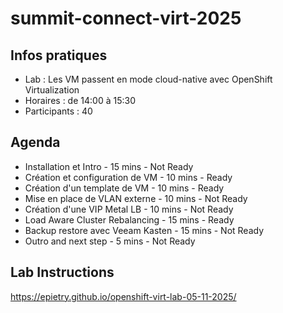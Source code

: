 # summit-connect-virt-2025

## Infos pratiques
- Lab : Les VM passent en mode cloud-native avec OpenShift Virtualization
- Horaires : de 14:00 à 15:30
- Participants : 40

## Agenda
- Installation et Intro - 15 mins - Not Ready
- Création et configuration de VM - 10 mins - Ready
- Création d'un template de VM - 10 mins - Ready
- Mise en place de VLAN externe - 10 mins - Not Ready
- Création d'une VIP Metal LB - 10 mins - Not Ready
- Load Aware Cluster Rebalancing - 15 mins - Ready
- Backup restore avec Veeam Kasten - 15 mins - Not Ready
- Outro and next step - 5 mins - Not Ready

## Lab Instructions
https://epietry.github.io/openshift-virt-lab-05-11-2025/
